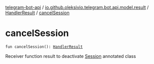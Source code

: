 [telegram-bot-api](../../index.md) / [io.github.oleksivio.telegram.bot.api.model.result](../index.md) / [HandlerResult](index.md) / [cancelSession](./cancel-session.md)

# cancelSession

`fun cancelSession(): `[`HandlerResult`](index.md)

Receiver function result to deactivate
[Session](../../io.github.oleksivio.telegram.bot.api.annotations.behavior/-session/index.md)
annotated class

